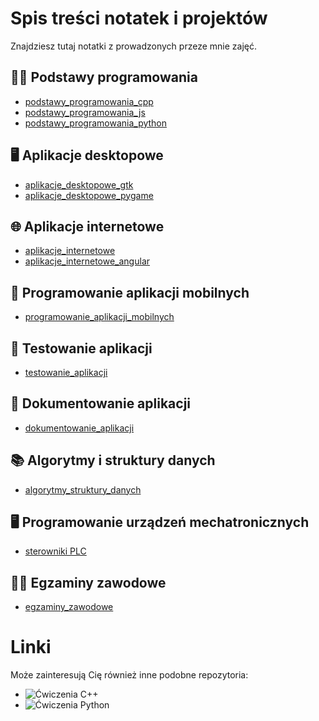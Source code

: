 # Spis treści notatek i projektów

Znajdziesz tutaj notatki z prowadzonych przeze mnie zajęć.

## 👨‍💻 Podstawy programowania
- [podstawy_programowania_cpp](https://github.com/marcin-filipiak/notatki_na_zajecia/tree/main/podstawy_programowania_cpp)
- [podstawy_programowania_js](https://github.com/marcin-filipiak/notatki_na_zajecia/tree/main/podstawy_programowania_js)
- [podstawy_programowania_python](https://github.com/marcin-filipiak/notatki_na_zajecia/tree/main/podstawy_programowania_python)

## 🖥️ Aplikacje desktopowe
- [aplikacje_desktopowe_gtk](https://github.com/marcin-filipiak/notatki_na_zajecia/tree/main/aplikacje_desktopowe_gtk)
- [aplikacje_desktopowe_pygame](https://github.com/marcin-filipiak/notatki_na_zajecia/tree/main/aplikacje_desktopowe_pygame)

## 🌐 Aplikacje internetowe
- [aplikacje_internetowe](https://github.com/marcin-filipiak/notatki_na_zajecia/tree/main/aplikacje_internetowe)
- [aplikacje_internetowe_angular](https://github.com/marcin-filipiak/notatki_na_zajecia/tree/main/aplikacje_internetowe_angular)

## 📱 Programowanie aplikacji mobilnych
- [programowanie_aplikacji_mobilnych](https://github.com/marcin-filipiak/notatki_na_zajecia/tree/main/programowanie_aplikacji_mobilnych)

## 🧪 Testowanie aplikacji
- [testowanie_aplikacji](https://github.com/marcin-filipiak/notatki_na_zajecia/tree/main/testowanie_aplikacji)

## 📝 Dokumentowanie aplikacji
- [dokumentowanie_aplikacji](https://github.com/marcin-filipiak/notatki_na_zajecia/tree/main/dokumentowanie_aplikacji)

## 📚 Algorytmy i struktury danych
- [algorytmy_struktury_danych](https://github.com/marcin-filipiak/notatki_na_zajecia/tree/main/algorytmy_struktury_danych)

## 🖥️ Programowanie urządzeń mechatronicznych
- [sterowniki PLC](https://github.com/marcin-filipiak/notatki_na_zajecia/tree/main/sterowniki_PLC)

## 🧑‍🎓 Egzaminy zawodowe
- [egzaminy_zawodowe](https://github.com/marcin-filipiak/notatki_na_zajecia/tree/main/egzaminy_zawodowe)

# Linki

Może zainteresują Cię również inne podobne repozytoria:
 * ![Ćwiczenia C++](https://github.com/marcin-filipiak/cpp_exercises)
 * ![Ćwiczenia Python](https://github.com/marcin-filipiak/py_exercises)
